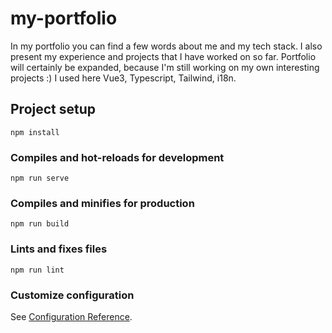 # my-portfolio
In my portfolio you can find a few words about me and my tech stack. I also present my experience and projects that I have worked on so far. Portfolio will certainly be expanded, because I'm still working on my own interesting projects :)
I used here Vue3, Typescript, Tailwind, i18n.

## Project setup
```
npm install
```

### Compiles and hot-reloads for development
```
npm run serve
```

### Compiles and minifies for production
```
npm run build
```

### Lints and fixes files
```
npm run lint
```

### Customize configuration
See [Configuration Reference](https://cli.vuejs.org/config/).
